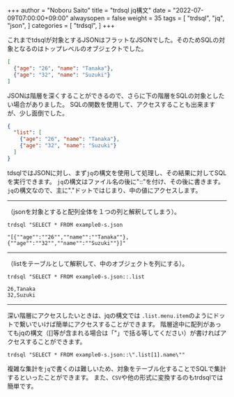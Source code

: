 +++
author = "Noboru Saito"
title = "trdsql jq構文"
date = "2022-07-09T07:00:00+09:00"
alwaysopen = false
weight = 35
tags = [
    "trdsql",
    "jq",
    "json",
]
categories = [
    "trdsql",
]
+++

これまでtdsqlが対象とするJSONはフラットなJSONでした。そのためSQLの対象となるのはトップレベルのオブジェクトでした。

```example0.json
[
  {"age": "26", "name": "Tanaka"},
  {"age": "32", "name": "Suzuki"}
]
```

JSONは階層を深くすることができるので、さらに下の階層をSQLの対象としたい場合がありました。
SQLの関数を使用して、アクセスすることも出来ますが、少し面倒でした。

```example0-s.json
{
  "list": [
    {"age": "26", "name": "Tanaka"},
    {"age": "32", "name": "Suzuki"}
  ]
}
```

tdsqlではJSONに対し、まず`jq`の構文を使用して処理し、その結果に対してSQLを実行できます。
`jq`の構文はファイル名の後に"::"を付け、その後に書きます。
`jq`の構文なので、主に"."ドットではじまり、中の値にアクセスします。
***

（jsonを対象とすると配列全体を１つの列と解釈してしまう）。

```console
trdsql "SELECT * FROM example0-s.json
```

```csv
"[{""age"":""26"",""name"":""Tanaka""},{""age"":""32"",""name"":""Suzuki""}]"
```

***

（listをテーブルとして解釈して、中のオブジェクトを列にする）。

```console
trdsql "SELECT * FROM example0-s.json::.list
```

```csv
26,Tanaka
32,Suzuki
```

***

深い階層にアクセスしたいときは、jqの構文では `.list.menu.item`のようにドットで繋いでいけば簡単にアクセスすることができます。
階層途中に配列があってもjqの構文（[]等が含まれる場合は「"」で括る等してください）が書ければアクセスすることができます。

```console
trdsql "SELECT * FROM example0-s.json::\".list[1].name\""
```

複雑な集計を`jq`で書くのは難しいため、対象をテーブル化することでSQLで集計するといったことができます。
また、`CSV`や他の形式に変換するのもtrdsqlでは簡単です。
